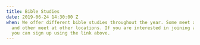```yaml
---
title: Bible Studies
date: 2019-06-24 14:30:00 Z
when: We offer different bible studies throughout the year. Some meet at our church
  and other meet at other locations. If you are interested in joining a bible study,
  you can sign up using the link above.
---
```


